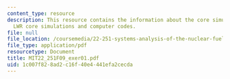 ```yaml
---
content_type: resource
description: This resource contains the information about the core simulation sequence,
  LWR core simulations and computer codes.
file: null
file_location: /coursemedia/22-251-systems-analysis-of-the-nuclear-fuel-cycle-fall-2009/1c007f828ad2c16f40e4441efa2cecda_MIT22_251F09_exer01.pdf
file_type: application/pdf
resourcetype: Document
title: MIT22_251F09_exer01.pdf
uid: 1c007f82-8ad2-c16f-40e4-441efa2cecda
---
```

